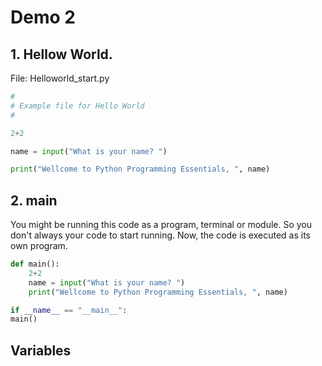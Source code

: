 # Demo 2

## 1. Hellow World.

File: Helloworld_start.py

```python
#
# Example file for Hello World
#

2+2

name = input("What is your name? ")

print("Wellcome to Python Programming Essentials, ", name)
```

## 2. main

You might be running this code as a program, terminal or module. So you don't always your code to start running.
Now, the code is executed as its own program.

```python
def main():
    2+2
    name = input("What is your name? ")
    print("Wellcome to Python Programming Essentials, ", name)

if __name__ == "__main__":
main()
```

## Variables

```python

```